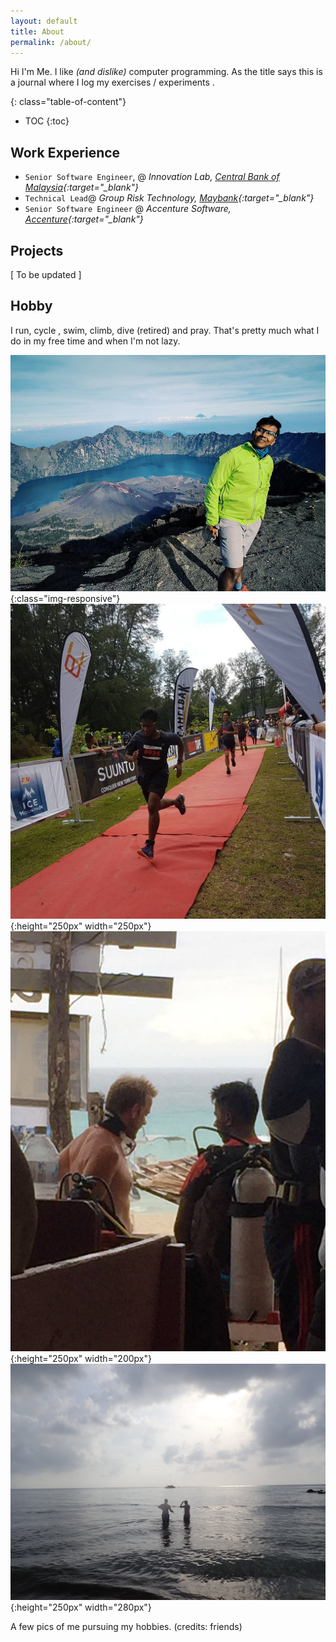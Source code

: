 ```yaml
---
layout: default
title: About
permalink: /about/
---
```


 Hi I'm Me. I like _(and dislike)_ computer programming. As the title says this is a journal where I log my exercises / experiments . 


<!--more-->


{: class="table-of-content"}
* TOC
{:toc}




## Work Experience

- `Senior Software Engineer`, @ *Innovation Lab, [Central Bank of Malaysia](http://www.bnm.gov.my){:target="_blank"}*
- `Technical Lead`@ *Group Risk Technology, [Maybank](http://www.maybank.com/en/index.page){:target="_blank"}*
- `Senior Software Engineer` @ *Accenture Software, [Accenture](https://www.accenture.com/){:target="_blank"}*

## Projects

[ To be updated ]

## Hobby
I run, cycle , swim, climb, dive (retired) and pray. That's pretty much what I do in my free time and when I'm not lazy.

![Rinjani](/assets/images/rinjani.jpg){:class="img-responsive"}
![Bike](/assets/images/run.jpg){:height="250px" width="250px"}
![Bike](/assets/images/diving.jpg){:height="250px" width="200px"}
![Bike](/assets/images/beach.jpg){:height="250px" width="280px"}

A few pics of me pursuing my hobbies. (credits: friends)
